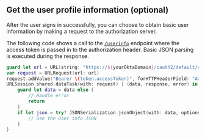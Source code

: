 ## Get the user profile information (optional)

After the user signs in successfully, you can choose to obtain basic user information by making a request to the authorization server.

The following code shows a call to the [`/userinfo`](/docs/reference/api/oidc/#userinfo) endpoint where the access token is passed in to the authorization header. Basic JSON parsing is executed during the response.

```swift
guard let url = URL(string: "https://${yourOktaDomain}/oauth2/default/v1/userinfo") else { return }
var request = URLRequest(url: url)
request.addValue("Bearer \(token.accessToken)", forHTTPHeaderField: "Authorization")
URLSession.shared.dataTask(with: request) { (data, response, error) in
    guard let data = data else {
        // Handle error
        return
    }
    if let json = try? JSONSerialization.jsonObject(with: data, options: []) {
        // Use the User info JSON
    }
}
```
